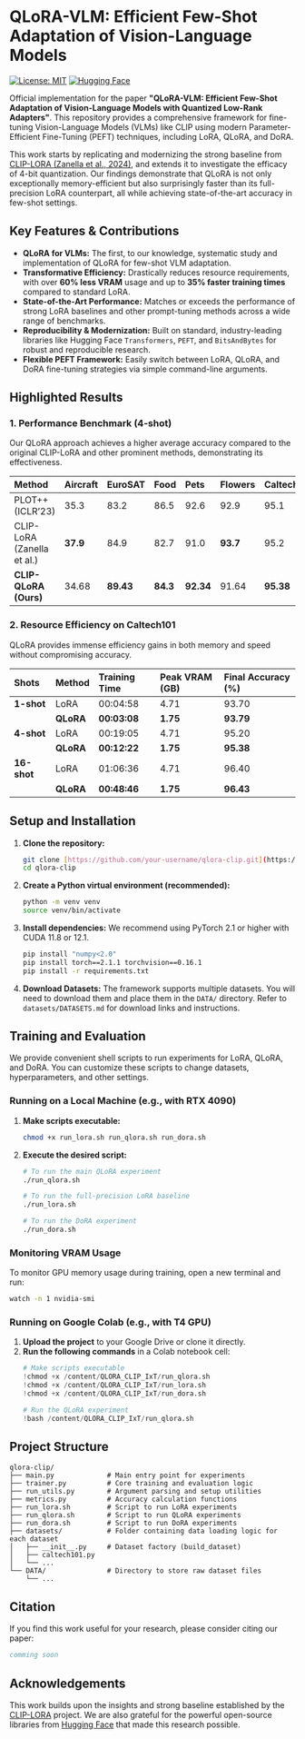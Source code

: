 
# QLoRA-VLM: Efficient Few-Shot Adaptation of Vision-Language Models

[![License: MIT](https://img.shields.io/badge/License-MIT-yellow.svg)](https://opensource.org/licenses/MIT)
[![Hugging Face](https://img.shields.io/badge/%F0%9F%A4%97%20Hugging%20Face-PEFT%20%7C%20BitsAndBytes-orange)](https://huggingface.co/)

Official implementation for the paper **"QLoRA-VLM: Efficient Few-Shot Adaptation of Vision-Language Models with Quantized Low-Rank Adapters"**. This repository provides a comprehensive framework for fine-tuning Vision-Language Models (VLMs) like CLIP using modern Parameter-Efficient Fine-Tuning (PEFT) techniques, including LoRA, QLoRA, and DoRA.

This work starts by replicating and modernizing the strong baseline from [CLIP-LORA (Zanella et al., 2024)](https://github.com/MaxZanella/CLIP-LORA), and extends it to investigate the efficacy of 4-bit quantization. Our findings demonstrate that QLoRA is not only exceptionally memory-efficient but also surprisingly faster than its full-precision LoRA counterpart, all while achieving state-of-the-art accuracy in few-shot settings.

## Key Features & Contributions

- **QLoRA for VLMs:** The first, to our knowledge, systematic study and implementation of QLoRA for few-shot VLM adaptation.
- **Transformative Efficiency:** Drastically reduces resource requirements, with over **60% less VRAM** usage and up to **35% faster training times** compared to standard LoRA.
- **State-of-the-Art Performance:** Matches or exceeds the performance of strong LoRA baselines and other prompt-tuning methods across a wide range of benchmarks.
- **Reproducibility & Modernization:** Built on standard, industry-leading libraries like Hugging Face `Transformers`, `PEFT`, and `BitsAndBytes` for robust and reproducible research.
- **Flexible PEFT Framework:** Easily switch between LoRA, QLoRA, and DoRA fine-tuning strategies via simple command-line arguments.

## Highlighted Results

### 1. Performance Benchmark (4-shot)

Our QLoRA approach achieves a higher average accuracy compared to the original CLIP-LoRA and other prominent methods, demonstrating its effectiveness.

| Method | Aircraft | EuroSAT | Food | Pets | Flowers | Caltech | DTD | UCF | **Average** |
| :--- | :--- | :--- | :--- | :--- | :--- | :--- | :--- | :--- | :--- |
| PLOT++ (ICLR’23) | 35.3 | 83.2 | 86.5 | 92.6 | 92.9 | 95.1 | 62.4 | 79.8 | 78.48 |
| CLIP-LoRA (Zanella et al.)| **37.9** | 84.9 | 82.7 | 91.0 | **93.7** | 95.2 | 63.8 | **81.1** | 78.79 |
| **CLIP-QLoRA (Ours)** | 34.68 | **89.43** | **84.3** | **92.34** | 91.64 | **95.38** | **66.31** | 80.52 | **79.33** |

### 2. Resource Efficiency on Caltech101

QLoRA provides immense efficiency gains in both memory and speed without compromising accuracy.

| Shots | Method | Training Time | Peak VRAM (GB) | Final Accuracy (%) |
| :--- | :--- | :--- | :--- | :--- |
| **1-shot** | LoRA | 00:04:58 | 4.71 | 93.70 |
| | **QLoRA** | **00:03:08** | **1.75** | **93.79** |
| **4-shot** | LoRA | 00:19:05 | 4.71 | 95.20 |
| | **QLoRA** | **00:12:22** | **1.75** | **95.38** |
| **16-shot**| LoRA | 01:06:36 | 4.71 | 96.40 |
| | **QLoRA** | **00:48:46** | **1.75** | **96.43** |

## Setup and Installation

1.  **Clone the repository:**
    ```bash
    git clone [https://github.com/your-username/qlora-clip.git](https://github.com/MonsieurNam/QLORA_CLIP_IxT.git)
    cd qlora-clip
    ```

2.  **Create a Python virtual environment (recommended):**
    ```bash
    python -m venv venv
    source venv/bin/activate
    ```

3.  **Install dependencies:**
    We recommend using PyTorch 2.1 or higher with CUDA 11.8 or 12.1.
    ```bash
    pip install "numpy<2.0"
    pip install torch==2.1.1 torchvision==0.16.1
    pip install -r requirements.txt
    ```
    
4.  **Download Datasets:**
    The framework supports multiple datasets. You will need to download them and place them in the `DATA/` directory. Refer to `datasets/DATASETS.md` for download links and instructions.

## Training and Evaluation

We provide convenient shell scripts to run experiments for LoRA, QLoRA, and DoRA. You can customize these scripts to change datasets, hyperparameters, and other settings.

### Running on a Local Machine (e.g., with RTX 4090)

1.  **Make scripts executable:**
    ```bash
    chmod +x run_lora.sh run_qlora.sh run_dora.sh
    ```

2.  **Execute the desired script:**
    ```bash
    # To run the main QLoRA experiment
    ./run_qlora.sh

    # To run the full-precision LoRA baseline
    ./run_lora.sh
    
    # To run the DoRA experiment
    ./run_dora.sh
    ```

### Monitoring VRAM Usage

To monitor GPU memory usage during training, open a new terminal and run:
```bash
watch -n 1 nvidia-smi
```

### Running on Google Colab (e.g., with T4 GPU)

1.  **Upload the project** to your Google Drive or clone it directly.
2.  **Run the following commands** in a Colab notebook cell:
    ```python
    # Make scripts executable
    !chmod +x /content/QLORA_CLIP_IxT/run_qlora.sh
    !chmod +x /content/QLORA_CLIP_IxT/run_lora.sh
    !chmod +x /content/QLORA_CLIP_IxT/run_dora.sh

    # Run the QLoRA experiment
    !bash /content/QLORA_CLIP_IxT/run_qlora.sh
    ```

## Project Structure
```
qlora-clip/
├── main.py             # Main entry point for experiments
├── trainer.py          # Core training and evaluation logic
├── run_utils.py        # Argument parsing and setup utilities
├── metrics.py          # Accuracy calculation functions
├── run_lora.sh         # Script to run LoRA experiments
├── run_qlora.sh        # Script to run QLoRA experiments
├── run_dora.sh         # Script to run DoRA experiments
├── datasets/           # Folder containing data loading logic for each dataset
│   ├── __init__.py     # Dataset factory (build_dataset)
│   ├── caltech101.py
│   └── ...
└── DATA/               # Directory to store raw dataset files
    └── ...
```

## Citation
If you find this work useful for your research, please consider citing our paper:

```bibtex
comming soon
```


## Acknowledgements
This work builds upon the insights and strong baseline established by the [CLIP-LORA](https://github.com/MaxZanella/CLIP-LORA) project. We are also grateful for the powerful open-source libraries from [Hugging Face](https://huggingface.co/) that made this research possible.
```
